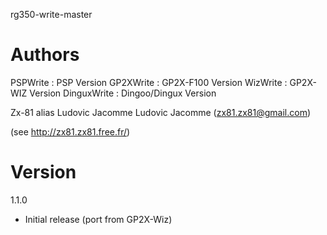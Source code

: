 rg350-write-master

# Authors
PSPWrite    : PSP Version
GP2XWrite   : GP2X-F100 Version
WizWrite    : GP2X-WIZ Version
DinguxWrite : Dingoo/Dingux Version

  Zx-81 alias Ludovic Jacomme
  Ludovic Jacomme (zx81.zx81@gmail.com)

  (see http://zx81.zx81.free.fr/)


# Version
1.1.0

- Initial release (port from GP2X-Wiz)

